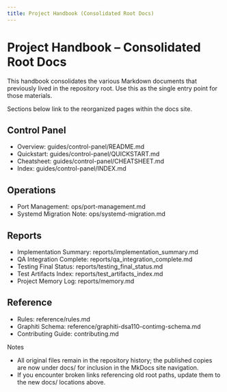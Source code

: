 ```yaml
---
title: Project Handbook (Consolidated Root Docs)
---
```


# Project Handbook – Consolidated Root Docs

This handbook consolidates the various Markdown documents that previously lived in the repository root. Use this as the single entry point for those materials.

Sections below link to the reorganized pages within the docs site.

## Control Panel

- Overview: guides/control-panel/README.md
- Quickstart: guides/control-panel/QUICKSTART.md
- Cheatsheet: guides/control-panel/CHEATSHEET.md
- Index: guides/control-panel/INDEX.md

## Operations

- Port Management: ops/port-management.md
- Systemd Migration Note: ops/systemd-migration.md

## Reports

- Implementation Summary: reports/implementation_summary.md
- QA Integration Complete: reports/qa_integration_complete.md
- Testing Final Status: reports/testing_final_status.md
- Test Artifacts Index: reports/test_artifacts_index.md
- Project Memory Log: reports/memory.md

## Reference

- Rules: reference/rules.md
- Graphiti Schema: reference/graphiti-dsa110-contimg-schema.md
- Contributing Guide: contributing.md

Notes
- All original files remain in the repository history; the published copies are now under docs/ for inclusion in the MkDocs site navigation.
- If you encounter broken links referencing old root paths, update them to the new docs/ locations above.

